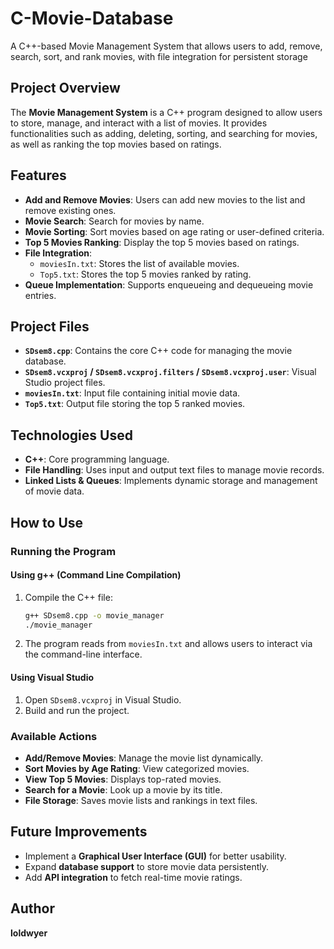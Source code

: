# C-Movie-Database
A C++-based Movie Management System that allows users to add, remove, search, sort, and rank movies, with file integration for persistent storage

## Project Overview
The **Movie Management System** is a C++ program designed to allow users to store, manage, and interact with a list of movies. It provides functionalities such as adding, deleting, sorting, and searching for movies, as well as ranking the top movies based on ratings.

## Features
- **Add and Remove Movies**: Users can add new movies to the list and remove existing ones.
- **Movie Search**: Search for movies by name.
- **Movie Sorting**: Sort movies based on age rating or user-defined criteria.
- **Top 5 Movies Ranking**: Display the top 5 movies based on ratings.
- **File Integration**:
  - `moviesIn.txt`: Stores the list of available movies.
  - `Top5.txt`: Stores the top 5 movies ranked by rating.
- **Queue Implementation**: Supports enqueueing and dequeueing movie entries.

## Project Files
- **`SDsem8.cpp`**: Contains the core C++ code for managing the movie database.
- **`SDsem8.vcxproj` / `SDsem8.vcxproj.filters` / `SDsem8.vcxproj.user`**: Visual Studio project files.
- **`moviesIn.txt`**: Input file containing initial movie data.
- **`Top5.txt`**: Output file storing the top 5 ranked movies.

## Technologies Used
- **C++**: Core programming language.
- **File Handling**: Uses input and output text files to manage movie records.
- **Linked Lists & Queues**: Implements dynamic storage and management of movie data.

## How to Use
### Running the Program
#### **Using g++ (Command Line Compilation)**
1. Compile the C++ file:
   ```sh
   g++ SDsem8.cpp -o movie_manager
   ./movie_manager
   ```

2. The program reads from `moviesIn.txt` and allows users to interact via the command-line interface.

#### **Using Visual Studio**
1. Open `SDsem8.vcxproj` in Visual Studio.
2. Build and run the project.

### Available Actions
- **Add/Remove Movies**: Manage the movie list dynamically.
- **Sort Movies by Age Rating**: View categorized movies.
- **View Top 5 Movies**: Displays top-rated movies.
- **Search for a Movie**: Look up a movie by its title.
- **File Storage**: Saves movie lists and rankings in text files.

## Future Improvements
- Implement a **Graphical User Interface (GUI)** for better usability.
- Expand **database support** to store movie data persistently.
- Add **API integration** to fetch real-time movie ratings.

## Author
**loldwyer**
